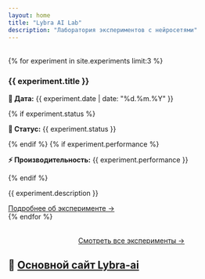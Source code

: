 ```yaml
---
layout: home
title: "Lybra AI Lab"
description: "Лаборатория экспериментов с нейросетями"
---
```


<!-- Убираем лишний блок hero -->
<div class="cards-grid" style="margin-top:2rem;">

{% for experiment in site.experiments limit:3 %}
<div class="card">
    <h3>{{ experiment.title }}</h3>
    <p><strong>📅 Дата:</strong> {{ experiment.date | date: "%d.%m.%Y" }}</p>
    {% if experiment.status %}
    <p><strong>🎯 Статус:</strong> {{ experiment.status }}</p>
    {% endif %}
    {% if experiment.performance %}
    <p><strong>⚡ Производительность:</strong> {{ experiment.performance }}</p>
    {% endif %}
    <p>{{ experiment.description }}</p>
    <!-- ИСПРАВЛЕННАЯ ССЫЛКА: ведет на сам эксперимент -->
    <a href="{{ experiment.url | relative_url }}" class="btn btn-secondary">Подробнее об эксперименте →</a>
</div>
{% endfor %}

</div>

<!-- Добавляем кнопку для просмотра всех экспериментов -->
<div style="text-align: center; margin-top: 2rem;">
    <a href="{{ '/experiments/' | relative_url }}" class="btn btn-primary">Смотреть все эксперименты →</a>
</div>

## 🔗 [Основной сайт Lybra-ai](https://lybra-ai.ru/)
